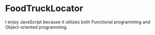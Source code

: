 # FoodTruckLocator

I enjoy JavaScript because it utilizes both Functional programming and Object-oriented programming.
